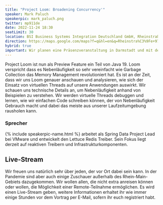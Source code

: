 ```yaml
---
title: "Project Loom: Broadening Concurrency'"
speaker: Mark Paluch
speakerpic: mark_paluch.png
twitter: mp911de
date: 2022-11-24 18:30
seatLimit: 30
location: BSI Business Systems Integration Deutschland GmbH, Rheinstraße 97 (2. OG), 64295 Darmstadt
direction: https://maps.google.com/maps?f=q&hl=en&q=Rheinstra%C3%9Fe+97%2C+Darmstadt%2C+de
hybrid: true
important: Wir planen eine Präsenzveranstaltung in Darmstadt und mit der Möglichkeit der Remote-Teilnahme.
---
```


Project Loom ist nun als Preview Feature ein Teil von Java 19. Loom verspricht dass es Nebenläufigkeit so sehr vereinfacht wie Garbage Collection das Memory Management revolutioniert hat. Es ist an der Zeit, dass wir uns Loom genauer anschauen und analysieren, wie sich der Einsatz von virtuellen Threads auf unsere Anwendungen auswirkt. Wir schauen uns technische Details an, um Nebenläufigkeit anhand von Beispielen zu verstehen. Wir werden virtuelle Threads debuggen und lernen, wie wir einfachen Code schreiben können, der von Nebenläufigkeit Gebrauch macht und dabei das meiste aus unserer Laufzeitumgebung rausholen kann.

### Sprecher

{% include speakerpic-name.html %} arbeitet als Spring Data Project Lead bei VMware und entwickelt den Lettuce Redis Treiber. Sein Fokus liegt derzeit auf reaktiven Treibern und Infrastrukturkomponenten.



## Live-Stream

Wir freuen uns natürlich sehr über jeden, der vor Ort dabei sein kann. In der Pandemie sind aber auch einige Zuschauer außerhalb des Rhein-Main-Gebiets dazugekommen. Wir wollen allen, die nicht extra anreisen können oder wollen, die Möglichkeit einer Remote-Teilnahme ermöglichen. Es wird einen Live-Stream geben, weitere Informationen erhaltet ihr wie immer einige Stunden vor dem Vortrag per E-Mail, sofern ihr euch registriert habt.

